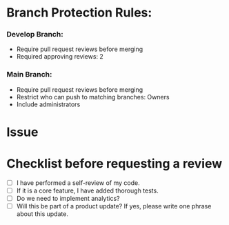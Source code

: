 # Branch Protection Rules:
### Develop Branch:
- Require pull request reviews before merging
- Required approving reviews: 2

### Main Branch:
- Require pull request reviews before merging
- Restrict who can push to matching branches: Owners
- Include administrators

# Issue

<!-- Mention the issue ticket number and link related to this pull request. -->

# Checklist before requesting a review

- [ ] I have performed a self-review of my code.
- [ ] If it is a core feature, I have added thorough tests.
- [ ] Do we need to implement analytics?
- [ ] Will this be part of a product update? If yes, please write one phrase about this update.
